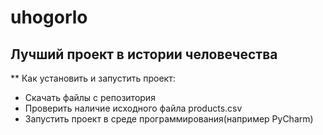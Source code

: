 # uhogorlo
## Лучший проект в истории человечества
** Как установить и запустить проект:
- Скачать файлы с репозитория
- Проверить наличие исходного файла products.csv
- Запустить проект в среде программирования(например PyCharm)
